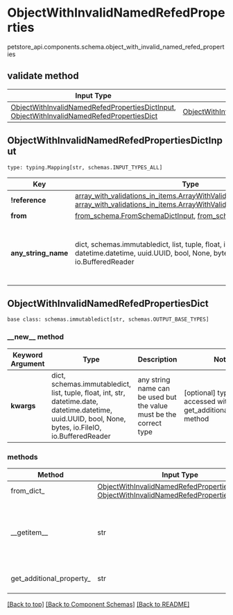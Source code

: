 # ObjectWithInvalidNamedRefedProperties
petstore_api.components.schema.object_with_invalid_named_refed_properties

## validate method
Input Type | Return Type | Notes
------------ | ------------- | -------------
[ObjectWithInvalidNamedRefedPropertiesDictInput](#objectwithinvalidnamedrefedpropertiesdictinput), [ObjectWithInvalidNamedRefedPropertiesDict](#objectwithinvalidnamedrefedpropertiesdict) | [ObjectWithInvalidNamedRefedPropertiesDict](#objectwithinvalidnamedrefedpropertiesdict) |

## ObjectWithInvalidNamedRefedPropertiesDictInput
```
type: typing.Mapping[str, schemas.INPUT_TYPES_ALL]
```
Key | Type |  Description | Notes
------------ | ------------- | ------------- | -------------
**!reference** | [array_with_validations_in_items.ArrayWithValidationsInItemsTupleInput](../../components/schema/array_with_validations_in_items.md#arraywithvalidationsinitemstupleinput), [array_with_validations_in_items.ArrayWithValidationsInItemsTuple](../../components/schema/array_with_validations_in_items.md#arraywithvalidationsinitemstuple) |  |
**from** | [from_schema.FromSchemaDictInput](../../components/schema/from_schema.md#fromschemadictinput), [from_schema.FromSchemaDict](../../components/schema/from_schema.md#fromschemadict) |  |
**any_string_name** | dict, schemas.immutabledict, list, tuple, float, int, str, datetime.date, datetime.datetime, uuid.UUID, bool, None, bytes, io.FileIO, io.BufferedReader | any string name can be used but the value must be the correct type | [optional]

## ObjectWithInvalidNamedRefedPropertiesDict
```
base class: schemas.immutabledict[str, schemas.OUTPUT_BASE_TYPES]

```
### &lowbar;&lowbar;new&lowbar;&lowbar; method
Keyword Argument | Type | Description | Notes
---------------- | ---- | ----------- | -----
**kwargs** | dict, schemas.immutabledict, list, tuple, float, int, str, datetime.date, datetime.datetime, uuid.UUID, bool, None, bytes, io.FileIO, io.BufferedReader | any string name can be used but the value must be the correct type | [optional] typed value is accessed with the get_additional_property_ method

### methods
Method | Input Type | Return Type | Notes
------ | ---------- | ----------- | ------
from_dict_ | [ObjectWithInvalidNamedRefedPropertiesDictInput](#objectwithinvalidnamedrefedpropertiesdictinput), [ObjectWithInvalidNamedRefedPropertiesDict](#objectwithinvalidnamedrefedpropertiesdict) | [ObjectWithInvalidNamedRefedPropertiesDict](#objectwithinvalidnamedrefedpropertiesdict) | a constructor
&lowbar;&lowbar;getitem&lowbar;&lowbar; | str | schemas.OUTPUT_BASE_TYPES | This model has invalid python names so this method is used under the hood when you access instance["!reference"], instance["from"], 
get_additional_property_ | str | schemas.immutabledict, tuple, float, int, str, bytes, bool, None, FileIO, schemas.Unset | provides type safety for additional properties

[[Back to top]](#top) [[Back to Component Schemas]](../../../README.md#Component-Schemas) [[Back to README]](../../../README.md)
